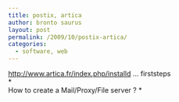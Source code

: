 ```yaml
---
title: postix, artica
author: bronto saurus
layout: post
permalink: /2009/10/postix-artica/
categories:
  - software, web
---
```

<a href="http://www.artica.fr/index.php/installdocs/35-installation/52-debianfirststeps" target="_blank" >http://www.artica.fr/index.php/installd &#8230; firststeps</a>  
*  
How to create a Mail/Proxy/File server ? *